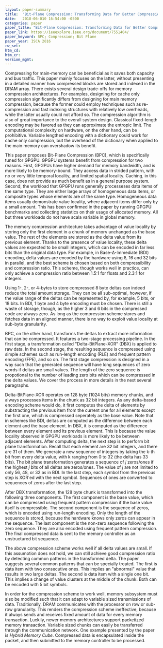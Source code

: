 ```yaml
---
layout: paper-summary
title:  "Bit-Plane Compression: Transforming Data for Better Compression in Many-Core Architectures"
date:   2018-06-010 16:54:00 -0500
categories: paper
paper_title: "Bit-Plane Compression: Transforming Data for Better Compression in Many-Core Architectures"
paper_link: https://ieeexplore.ieee.org/document/7551404/
paper_keyword: BPC; Compression; Bit Plane
paper_year: ISCA 2016
rw_set: 
htm_cd: 
htm_cr: 
version_mgmt: 
---
```


Compressing for main-memory can be beneficial as it saves both capacity and bus traffic. This paper mainly focuses 
on the latter, without presenting in a detailed manner how compressed blocks are stored and indexed in the DRAM array.
There exists several design trade-offs for memory compression architectures. For examples, designing for cache only
compression significantly differs from designing for main memory compression, because the former could employ
techniques such as re-compression and fast indexing structures with relatively low overheads, while the latter 
usually could not afford so. The compression algorithm is also of great importance to the overall system design.
Classical fixed-length encoding may be favored as they can approximate the entropic limit. The computational 
complexity on hardware, on the other hand, can be prohibitive. Variable lengthed encoding with a dictionary
could work for cache only compression, but the overhead of the dictionary when applied to the main memory can 
overshadow its benefit.

This paper proposes Bit-Plane Compression (BPC), which is specifically tuned for GPGPU. GPGPU systems benefit from
compression for two reasons. First, GPGPUs have higher demand for memory bandwidth, and is more likely to be 
memory-bound. They access data in strided pattern, with no or very little temporal locality, and limited spatial 
locality. Caching, in this case, does not provide as much benefit as in a general purpose system. Second, the workload
that GPGPU runs generally processeses data items of the same type. They are either large arrays of homogeneous 
data items, or composite types whose elements are of the same type. Homogeneous data items usually demonstrate
value locality, where adjacent items differ only by a small amount. This has been confirmed in the paper by running
GPGPU benchmarks and collecting statistics on their usage of allocated memory. All but three workloads do not have 
scala variable in global memory. 

The memory compression architecture takes advantage of value locality by storing only the first element in a chunk of 
memory unchanged as the base value. The rest of the elements are stored as the delta value from its previous element.
Thanks to the presence of value locality, these delta values are expected to be small integers, which can be encoded in
far less bits than the original data type. For example, in Base-&Delta;-Immediate (BDI) encoding, delta values are encoded 
by the hardware using 8, 16 and 32 bits in parallel, and the best scheme is chosen based on both compressibility and
compression ratio. This scheme, though works well in practice, can only achieve a compression ratio between 1.5:1 for floats 
and 2.3:1 for integers. 

Using 1-, 2-, or 4-bytes to store compressed 8 byte deltas can indeed reduce the total amount storage. They can be 
all sub-optimal, however, if the value range of the deltas can be represented by, for example, 5 bits, or 18 bits. 
In BDI, 1 byte and 4 byte encoding must be chosen. There is still a waste of storage, though, as the higher 3 and 6 bits 
in the compressed code are always zero. As long as the compression scheme stores and fetches data in an aligned manner, 
there is no way to exploit value locality at sub-byte granularity.

BPC, on the other hand, transforms the deltas to extract more information that can be compressed. It features a two-stage
processing pipeline. In the first stage, a transformation called "Delta-BitPlane-XOR" (DBX) is applied to raw data. In the 
second stage, the resulting sequence is compressed using simple schemes such as run-length encoding (RLE) and frequent
pattern encoding (FPE), and so on. The first stage compression is designed in a way such that the generated sequence will
have long sequences of zero words if deltas are small values. The length of the zero sequence is propotional to the 
number of leading zero bits which can be compressed in the delta values. We cover the process in more details in the 
next several paragraphs.

Delta-BitPlane-XOR operates on 128 byte (1024 bits) memory chunks, and always processes items in the chunk as 32 bit integers. 
As any delta-based encoding scheme would do, it first computes the delta of elements by substracting the previous item from
the current one for all elements except the first one, which is compressed seperately as the base value. Note that in schemes 
like BDI, deltas are computed as the difference between each element and the base element. In DBX, it is computed as the 
difference between every element and its previous element. This is because the value locality observed in GPGPU workloads is 
more likely to be between adjacent elements. After computing delta, the next step is to perform bit plane transformation. 
Recall that each element are 32 bit integers, and there are 31 of them. We generate a new sequence of integers by taking 
the k-th bit from every delta value, with k ranging from 0 to 32 (the delta has 33 bits). The bit plane transformation
generates a sequence of *j* zeros/ones if the highest *j* bits of all deltas are zeros/ones. The value of *j* are not limited 
to only 56, 48, or 32 as in BDI. In the last step, each symbol from the previous step is XOR'ed with the next symbol. 
Sequences of ones are converted to sequences of zeros after the last step.

After DBX transformation, the 128 byte chunk is transformed into the following three components. The first component is 
the base value, which can be compressed using frequent pattern compression if the base value itself is compressible.
The second component is the sequence of zeros, which is encoded using run-length encoding. Only the length of the 
sequence is stored, because the hardware knows only zeros can appear in the sequence. The last component is the 
non-zero sequence following the zero sequence. They are also encoded using frequent pattern compression. The final
compressed data is sent to the memory controller as an unstructured bit sequence.

The above compression scheme works well if all delta values are small. If this assumotion does not hold, we can still
achieve good compression ratio by detecting common patterns in the transformed delta. The paper suggests several common
patterns that can be specially treated. The first is data item with two consecutive ones. This implies an "abnormal"
value that results in two large deltas. The second is data item with a single one bit. This implies a change of value 
clusters at the middle of the chunk. Both can be encoded with 5 bit symbols.

In order for the compression scheme to work well, memory subsystem must also be modified such that it can adapt to 
variable sized transmissions of data. Traditionally, DRAM communicates with the processor on row or sub-row granularity.
This renders the compression scheme ineffective, because it always sends and receives fixed amount of data for 
every memory transaction. Luckily, newer memory architectures support packetized memory transaction. Variable 
sized chunks can easily be transferred through the communication network. One example presented by the paper is 
*Hybrid Memory Cube*. Compressed data is encapsulated inside the packet, and then submitted to the memory controller to
be processed.